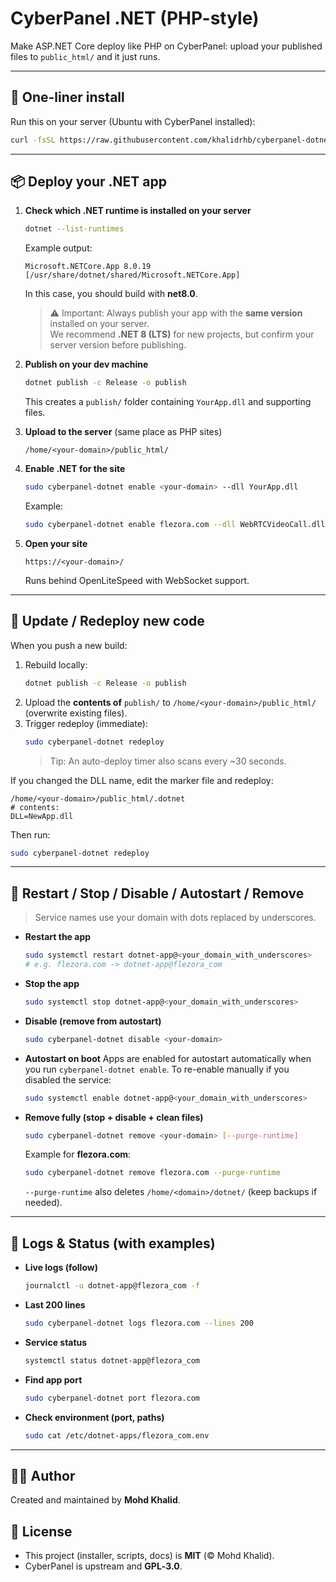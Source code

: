 # CyberPanel .NET (PHP-style)

Make ASP.NET Core deploy like PHP on CyberPanel: upload your published files to `public_html/` and it just runs.

---

## 🚀 One-liner install

Run this on your server (Ubuntu with CyberPanel installed):

```bash
curl -fsSL https://raw.githubusercontent.com/khalidrhb/cyberpanel-dotnet/main/install.sh | sudo bash
```

---

## 📦 Deploy your .NET app

1. **Check which .NET runtime is installed on your server**
   ```bash
   dotnet --list-runtimes
   ```
   Example output:
   ```
   Microsoft.NETCore.App 8.0.19 [/usr/share/dotnet/shared/Microsoft.NETCore.App]
   ```
   In this case, you should build with **net8.0**.

   > ⚠️ Important: Always publish your app with the **same version** installed on your server.  
   > We recommend **.NET 8 (LTS)** for new projects, but confirm your server version before publishing.

2. **Publish on your dev machine**
   ```bash
   dotnet publish -c Release -o publish
   ```
   This creates a `publish/` folder containing `YourApp.dll` and supporting files.

3. **Upload to the server** (same place as PHP sites)
   ```
   /home/<your-domain>/public_html/
   ```

4. **Enable .NET for the site**
   ```bash
   sudo cyberpanel-dotnet enable <your-domain> --dll YourApp.dll
   ```
   Example:
   ```bash
   sudo cyberpanel-dotnet enable flezora.com --dll WebRTCVideoCall.dll
   ```

5. **Open your site**
   ```
   https://<your-domain>/
   ```
   Runs behind OpenLiteSpeed with WebSocket support.

---

## 🔁 Update / Redeploy new code

When you push a new build:

1. Rebuild locally:
   ```bash
   dotnet publish -c Release -o publish
   ```
2. Upload the **contents of** `publish/` to `/home/<your-domain>/public_html/` (overwrite existing files).
3. Trigger redeploy (immediate):
   ```bash
   sudo cyberpanel-dotnet redeploy
   ```
   > Tip: An auto-deploy timer also scans every ~30 seconds.

If you changed the DLL name, edit the marker file and redeploy:
```
/home/<your-domain>/public_html/.dotnet
# contents:
DLL=NewApp.dll
```
Then run:
```bash
sudo cyberpanel-dotnet redeploy
```

---

## 🔧 Restart / Stop / Disable / Autostart / Remove

> Service names use your domain with dots replaced by underscores.

- **Restart the app**
  ```bash
  sudo systemctl restart dotnet-app@<your_domain_with_underscores>
  # e.g. flezora.com -> dotnet-app@flezora_com
  ```

- **Stop the app**
  ```bash
  sudo systemctl stop dotnet-app@<your_domain_with_underscores>
  ```

- **Disable (remove from autostart)**
  ```bash
  sudo cyberpanel-dotnet disable <your-domain>
  ```

- **Autostart on boot**
  Apps are enabled for autostart automatically when you run `cyberpanel-dotnet enable`.
  To re-enable manually if you disabled the service:
  ```bash
  sudo systemctl enable dotnet-app@<your_domain_with_underscores>
  ```

- **Remove fully (stop + disable + clean files)**
  ```bash
  sudo cyberpanel-dotnet remove <your-domain> [--purge-runtime]
  ```
  Example for **flezora.com**:
  ```bash
  sudo cyberpanel-dotnet remove flezora.com --purge-runtime
  ```
  `--purge-runtime` also deletes `/home/<domain>/dotnet/` (keep backups if needed).

---

## 🔎 Logs & Status (with examples)

- **Live logs (follow)**
  ```bash
  journalctl -u dotnet-app@flezora_com -f
  ```

- **Last 200 lines**
  ```bash
  sudo cyberpanel-dotnet logs flezora.com --lines 200
  ```

- **Service status**
  ```bash
  systemctl status dotnet-app@flezora_com
  ```

- **Find app port**
  ```bash
  sudo cyberpanel-dotnet port flezora.com
  ```

- **Check environment (port, paths)**
  ```bash
  sudo cat /etc/dotnet-apps/flezora_com.env
  ```

---

## 👨‍💻 Author
Created and maintained by **Mohd Khalid**.

## 📜 License
- This project (installer, scripts, docs) is **MIT** (© Mohd Khalid).
- CyberPanel is upstream and **GPL‑3.0**.
